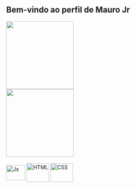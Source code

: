 ## Bem-vindo ao perfil de Mauro Jr

<div>
  <img height="180em" src="https://github-readme-stats.vercel.app/api?username=maurotnnjr&show_icons=true&theme=onedark&include_all_commits=true&count_private=true"/><br>                                                           
  <img height="180em" src="https://github-readme-stats.vercel.app/api/top-langs/?username=maurotnnjr&layout=compact&langs_count=6&theme=onedark"/>
</div>

<div style="display: inline_block"><br>
  <img align="center" alt="Js" height="40" width="50" src="https://cdn.jsdelivr.net/gh/devicons/devicon/icons/javascript/javascript-original.svg">
  <img align="center" alt="HTML" height="50" width="60" src="https://cdn.jsdelivr.net/gh/devicons/devicon/icons/html5/html5-plain-wordmark.svg">
  <img align="center" alt="CSS" height="50" width="60" src="https://cdn.jsdelivr.net/gh/devicons/devicon/icons/css3/css3-plain-wordmark.svg">
</div>

<br>
</div>

